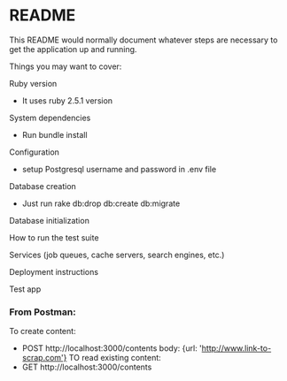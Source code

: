 # README

This README would normally document whatever steps are necessary to get the
application up and running.

Things you may want to cover:

Ruby version

- It uses ruby 2.5.1 version

System dependencies

- Run bundle install

Configuration

- setup Postgresql username and password in .env file

Database creation

- Just run rake db:drop db:create db:migrate

Database initialization

How to run the test suite

Services (job queues, cache servers, search engines, etc.)

Deployment instructions

Test app

### From Postman:

To create content:

- POST http://localhost:3000/contents body: {url: 'http://www.link-to-scrap.com'}
  TO read existing content:
- GET http://localhost:3000/contents
